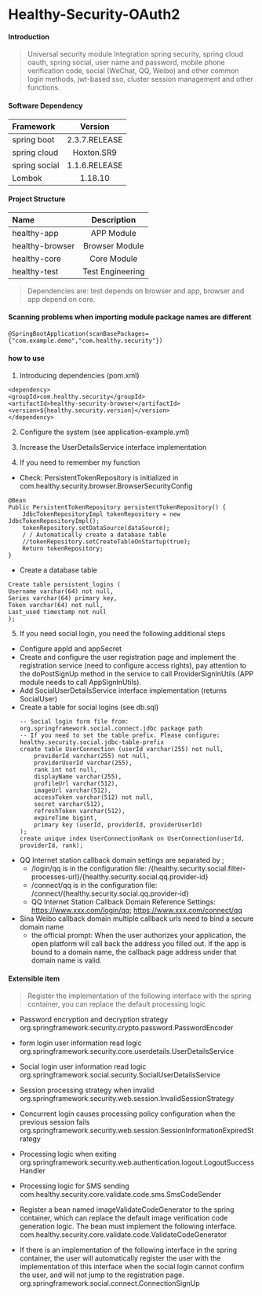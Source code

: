 # Healthy-Security-OAuth2

#### Introduction
>Universal security module Integration spring security, spring cloud oauth, spring social, user name and password, mobile phone verification code, social (WeChat, QQ, Weibo) and other common login methods, jwt-based sso, cluster session management and other functions.

#### Software Dependency
| Framework | Version |
| :---------------|:--------:|
| spring boot | 2.3.7.RELEASE |
| spring cloud | Hoxton.SR9 |
| spring social | 1.1.6.RELEASE |
| Lombok | 1.18.10 |

#### Project Structure
| Name | Description |
| :---------------|:-----------:|
| healthy-app | APP Module |
| healthy-browser | Browser Module |
| healthy-core | Core Module |
| healthy-test | Test Engineering |

>Dependencies are: test depends on browser and app, browser and app depend on core.

#### Scanning problems when importing module package names are different

```
@SpringBootApplication(scanBasePackages={"com.example.demo","com.healthy.security"})
```
#### how to use

1. Introducing dependencies (pom.xml)

```
<dependency>
<groupId>com.healthy.security</groupId>
<artifactId>healthy-security-browser</artifactId>
<version>${healthy.security.version}</version>
</dependency>
```

2. Configure the system (see application-example.yml)

3. Increase the UserDetailsService interface implementation

4. If you need to remember my function
+ Check: PersistentTokenRepository is initialized in com.healthy.security.browser.BrowserSecurityConfig
```
@Bean
Public PersistentTokenRepository persistentTokenRepository() {
    JdbcTokenRepositoryImpl tokenRepository = new JdbcTokenRepositoryImpl();
    tokenRepository.setDataSource(dataSource);
    / / Automatically create a database table
    //tokenRepository.setCreateTableOnStartup(true);
    Return tokenRepository;
}
```
+ Create a database table
```
Create table persistent_logins (
Username varchar(64) not null,
Series varchar(64) primary key,
Token varchar(64) not null,
Last_used timestamp not null
);
```

5. If you need social login, you need the following additional steps
+ Configure appId and appSecret
+ Create and configure the user registration page and implement the registration service (need to configure access rights), pay attention to the doPostSignUp method in the service to call ProviderSignInUtils (APP module needs to call AppSignInUtils).
+ Add SocialUserDetailsService interface implementation (returns SocialUser)
+ Create a table for social logins (see db.sql)
    ```
    -- Social login form file from: org.springframework.social.connect.jdbc package path
    -- If you need to set the table prefix. Please configure: healthy.security.social.jdbc-table-prefix
    create table UserConnection (userId varchar(255) not null,
    	providerId varchar(255) not null,
    	providerUserId varchar(255),
    	rank int not null,
    	displayName varchar(255),
    	profileUrl varchar(512),
    	imageUrl varchar(512),
    	accessToken varchar(512) not null,
    	secret varchar(512),
    	refreshToken varchar(512),
    	expireTime bigint,
    	primary key (userId, providerId, providerUserId)
    );
    create unique index UserConnectionRank on UserConnection(userId, providerId, rank);
    ```
+ QQ Internet station callback domain settings are separated by ;
    + /login/qq is in the configuration file: /{healthy.security.social.filter-processes-url}/{healthy.security.social.qq.provider-id}
    + /connect/qq is in the configuration file: /connect/{healthy.security.social.qq.provider-id}
    + QQ Internet Station Callback Domain Reference Settings: https://www.xxx.com/login/qq; https://www.xxx.com/connect/qq
+ Sina Weibo callback domain multiple callback urls need to bind a secure domain name
    + the official prompt: When the user authorizes your application, the open platform will call back the address you filled out. If the app is bound to a domain name, the callback page address under that domain name is valid.
#### Extensible item

> Register the implementation of the following interface with the spring container, you can replace the default processing logic

+ Password encryption and decryption strategy
org.springframework.security.crypto.password.PasswordEncoder

+ form login user information read logic
org.springframework.security.core.userdetails.UserDetailsService

+ Social login user information read logic
org.springframework.social.security.SocialUserDetailsService

+ Session processing strategy when invalid
org.springframework.security.web.session.InvalidSessionStrategy

+ Concurrent login causes processing policy configuration when the previous session fails
org.springframework.security.web.session.SessionInformationExpiredStrategy

+ Processing logic when exiting
org.springframework.security.web.authentication.logout.LogoutSuccessHandler

+ Processing logic for SMS sending
com.healthy.security.core.validate.code.sms.SmsCodeSender

+ Register a bean named imageValidateCodeGenerator to the spring container, which can replace the default image verification code generation logic. The bean must implement the following interface.
com.healthy.security.core.validate.code.ValidateCodeGenerator

+ If there is an implementation of the following interface in the spring container, the user will automatically register the user with the implementation of this interface when the social login cannot confirm the user, and will not jump to the registration page.
org.springframework.social.connect.ConnectionSignUp